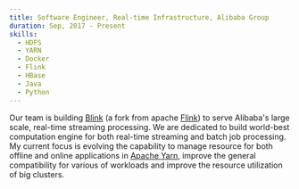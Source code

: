 ```yaml
---
title: Software Engineer, Real-time Infrastructure, Alibaba Group
duration: Sep, 2017 - Present
skills:
  - HDFS
  - YARN
  - Docker
  - Flink
  - HBase
  - Java
  - Python
---
```


Our team is building [Blink](https://data-artisans.com/blog/blink-flink-alibaba-search) (a fork from apache [Flink](https://data-artisans.com/blog/blink-flink-alibaba-search)) to serve Alibaba's large scale, real-time streaming processing. We are dedicated to build world-best computation
engine for both real-time streaming and batch job processing. My current focus is evolving the capability to manage resource for both offline and online applications in [Apache Yarn](https://hadoop.apache.org/docs/current/hadoop-yarn/hadoop-yarn-site/YARN.html), improve the general compatibility for various of workloads and improve the resource utilization of big clusters.
